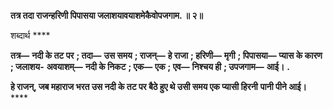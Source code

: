 **तत्र तदा राजन्हरिणी पिपासया जलाशयावयाशमेकैवोपजगाम. ॥ २॥** 

शब्दार्थ **** 

**तत्र—** **नदी के तट पर** **; तदा—** **उस समय** **; राजन्—** **हे राजा** **; हरिणी—** **मृगी** **; पिपासया—** **प्यास के कारण** **; जलाशय-** **अवयाशम्—** **नदी के निकट** **; एक—** **एक** **; एव—** **निश्चय ही** **; उपजगाम—** **आई।** **.** 

**हे राजन्, जब महाराज भरत उस नदी के तट पर बैठे हुए थे उसी समय एक प्यासी हिरनी** **पानी पीने आई।** **** 